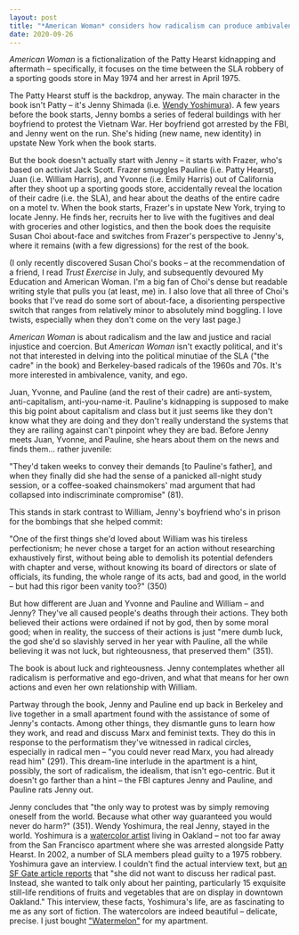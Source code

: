 ```yaml
---
layout: post
title: "*American Woman* considers how radicalism can produce ambivalence"
date: 2020-09-26
---
```


*American Woman* is a fictionalization of the Patty Hearst kidnapping and aftermath – specifically, it focuses on the time between the SLA robbery of a sporting goods store in May 1974 and her arrest in April 1975.

The Patty Hearst stuff is the backdrop, anyway. The main character in the book isn't Patty – it's Jenny Shimada (i.e. [Wendy Yoshimura](https://en.wikipedia.org/wiki/Wendy_Yoshimura)). A few years before the book starts, Jenny bombs a series of federal buildings with her boyfriend to protest the Vietnam War. Her boyfriend got arrested by the FBI, and Jenny went on the run. She's hiding (new name, new identity) in upstate New York when the book starts.

But the book doesn't actually start with Jenny – it starts with Frazer, who's based on activist Jack Scott. Frazer smuggles Pauline (i.e. Patty Hearst), Juan (i.e. William Harris), and Yvonne (i.e. Emily Harris) out of California after they shoot up a sporting goods store, accidentally reveal the location of their cadre (i.e. the SLA), and hear about the deaths of the entire cadre on a motel tv. When the book starts, Frazer's in upstate New York, trying to locate Jenny. He finds her, recruits her to live with the fugitives and deal with groceries and other logistics, and then the book does the requisite Susan Choi about-face and switches from Frazer's perspective to Jenny's, where it remains (with a few digressions) for the rest of the book.

(I only recently discovered Susan Choi's books – at the recommendation of a friend, I read *Trust Exercise* in July, and subsequently devoured My Education and American Woman. I'm a big fan of Choi's dense but readable writing style that pulls you (at least, me) in. I also love that all three of Choi's books that I've read do some sort of about-face, a disorienting perspective switch that ranges from relatively minor to absolutely mind boggling. I love twists, especially when they don't come on the very last page.)

*American Woman* is about radicalism and the law and justice and racial injustice and coercion. But *American Woman* isn't exactly political, and it's not that interested in delving into the political minutiae of the SLA ("the cadre" in the book) and Berkeley-based radicals of the 1960s and 70s. It's more interested in ambivalence, vanity, and ego.

Juan, Yvonne, and Pauline (and the rest of their cadre) are anti-system, anti-capitalism, anti-you-name-it. Pauline's kidnapping is supposed to make this big point about capitalism and class but it just seems like they don't know what they are doing and they don't really understand the systems that they are railing against can't pinpoint whey they are bad. Before Jenny meets Juan, Yvonne, and Pauline, she hears about them on the news and finds them… rather juvenile:

"They'd taken weeks to convey their demands [to Pauline's father], and when they finally did she had the sense of a panicked all-night study session, or a coffee-soaked chainsmokers' mad argument that had collapsed into indiscriminate compromise" (81).

This stands in stark contrast to William, Jenny's boyfriend who's in prison for the bombings that she helped commit:

"One of the first things she'd loved about William was his tireless perfectionism; he never chose a target for an action without researching exhaustively first, without being able to demolish its potential defenders with chapter and verse, without knowing its board of directors or slate of officials, its funding, the whole range of its acts, bad and good, in the world – but had this rigor been vanity too?" (350)

But how different are Juan and Yvonne and Pauline and William – and Jenny? They've all caused people's deaths through their actions. They both believed their actions were ordained if not by god, then by some moral good; when in reality, the success of their actions is just "mere dumb luck, the god she'd so slavishly served in her year with Pauline, all the while believing it was not luck, but righteousness, that preserved them" (351).

The book is about luck and righteousness. Jenny contemplates whether all radicalism is performative and ego-driven, and what that means for her own actions and even her own relationship with William.

Partway through the book, Jenny and Pauline end up back in Berkeley and live together in a small apartment found with the assistance of some of Jenny's contacts. Among other things, they dismantle guns to learn how they work, and read and discuss Marx and feminist texts. They do this in response to the performatism they've witnessed in radical circles, especially in radical men – "you could never read Marx, you had already read him" (291). This dream-line interlude in the apartment is a hint, possibly, the sort of radicalism, the idealism, that isn't ego-centric. But it doesn't go farther than a hint – the FBI captures Jenny and Pauline, and Pauline rats Jenny out.

Jenny concludes that "the only way to protest was by simply removing oneself from the world. Because what other way guaranteed you would never do harm?" (351). Wendy Yoshimura, the real Jenny, stayed in the world. Yoshimura is a [watercolor artist](http://www.wendyyoshimura.com/Gallery/index.html) living in Oakland – not too far away from the San Francisco apartment where she was arrested alongside Patty Hearst. In 2002, a number of SLA members plead guilty to a 1975 robbery. Yoshimura gave an interview. I couldn't find the actual interview text, but [an SF Gate article reports](https://www.sfgate.com/bayarea/article/SLA-s-Yoshimura-keeps-mum-while-ex-comrades-serve-2524852.php) that "she did not want to discuss her radical past. Instead, she wanted to talk only about her painting, particularly 15 exquisite still-life renditions of fruits and vegetables that are on display in downtown Oakland." This interview, these facts, Yoshimura's life, are as fascinating to me as any sort of fiction. The watercolors are indeed beautiful – delicate, precise. I just bought ["Watermelon"](http://www.wendyyoshimura.com/Gallery/target34.html) for my apartment.

<script data-goatcounter="https://dlog.goatcounter.com/count"
        async src="//gc.zgo.at/count.js"></script>